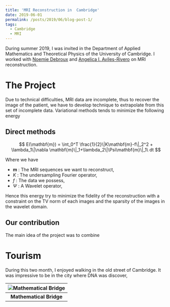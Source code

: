 ```yaml
---
title: 'MRI Reconstruction in  Cambridge'
date: 2019-06-01
permalink: /posts/2019/06/blog-post-1/
tags:
  - Cambridge
  - MRI
---
```


During summer 2019, I was invited in the Department of Applied Mathematics and Theoretical Physics of the University of Cambridge. I worked with [Noemie Debroux](https://sites.google.com/view/noemiedebroux/) and [Angelica I. Aviles-Rivero](https://angelicaiaviles.wordpress.com/) on MRI reconstruction.

# The Project

Due to technical difficulties, MRI data are incomplete, thus to recover the image of the patient, we have to develop technique to extrapolate from this set of incomplete data. Variational methods tends to minimize the following energy 

## Direct methods

$$
E(\mathbf{m}) = \int_0^T \frac{1}{2}\|K\mathbf{m}-f\|_2^2 + \lambda_1\|\nabla \mathbf{m}\|_1+\lambda_2\|\Psi\mathbf{m}\|_1\ dt
$$

Where we have

* $\mathbf{m}$ : The MRI sequences we want to reconstruct,
* $K$ : The undersampling Fourier operator,
* $f$ : The data we possess,
* $\Psi$ : A Wavelet operator,

Hence this energy try to minimize the fidelity of the reconstruction with a constraint on the TV norm of each images and the sparsity of the images in the wavelet domain. 

## Our contribution
The main idea of the project was to combine 

# Tourism
During this two month, I enjoyed walking in the old street of Cambridge. It was impressive to be in the city where DNA was discover,

| ![Mathematical Bridge](https://tschmoderer.github.io/images/blogs/math_bridge.jpg) |
|:--:|
| **Mathematical Bridge** |
